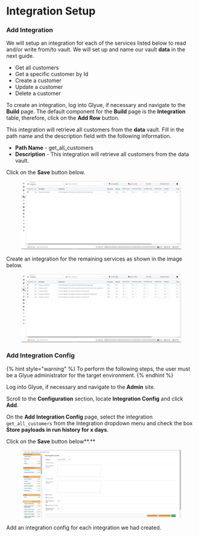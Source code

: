 # Integration Setup

### Add Integration

We will setup an integration for each of the services listed below to read and/or write from/to vault. We will set up and name our vault **data** in the next guide.

* Get all customers
* Get a specific customer by Id
* Create a customer
* Update a customer
* Delete a customer

To create an integration, log into Glyue, if necessary and navigate to the **Build** page. The default component for the **Build** page is the **Integration** table, therefore, click on the **Add Row** button.&#x20;

This integration will retrieve all customers from the **data** vault. Fill in the path name and the description field with the following information.

* **Path Name** - get\_all\_customers
* **Description** - This integration will retrieve all customers from the data vault.

Click on the **Save** button below.&#x20;

<figure><img src="../../.gitbook/assets/image (96).png" alt=""><figcaption></figcaption></figure>

Create an integration for the remaining services as shown in the image below.&#x20;

<figure><img src="../../.gitbook/assets/image (2) (2).png" alt=""><figcaption></figcaption></figure>

### Add Integration Config

{% hint style="warning" %}
To perform the following steps, the user must be a Glyue administrator for the target environment.
{% endhint %}

Log into Glyue, if necessary and navigate to the **Admin** site.

Scroll to the **Configuration** section, locate **Integration Config** and click **Add**.

On the **Add** **Integration Config** page, select the integration `get_all_customers` from the Integration dropdown menu and check the box **Store payloads in run history for x days**.

Click on the **Save** button below**.**

<figure><img src="../../.gitbook/assets/image (89).png" alt=""><figcaption></figcaption></figure>

Add an integration config for each integration we had created.
